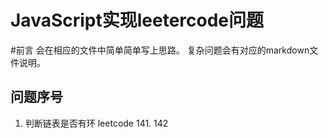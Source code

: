 # JavaScript实现leetercode问题
#前言
会在相应的文件中简单简单写上思路。 复杂问题会有对应的markdown文件说明。
## 问题序号
1. 判断链表是否有环 leetcode 141. 142
